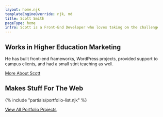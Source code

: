 ```yaml
---
layout: home.njk
templateEngineOverride: njk, md
title: Scott Smith
pageType: home
intro: Scott is a Front-End Developer who loves taking on the challenge of writing HTML, CSS, and Javascript that drives the building blocks of the web.
---
```

## Works in Higher Education Marketing
He has built front-end frameworks, WordPress projects, provided support to campus clients, and had a small stint teaching as well.

<a href="/about/" class="btn">More About Scott</a>

## Makes Stuff For The Web
{% include "partials/portfolio-list.njk" %}

<a href="/portfolio/" class="btn">View All Portfolio Projects</a>